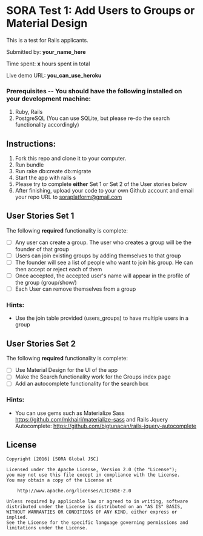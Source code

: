 # SORA Test 1: Add Users to Groups or Material Design

This is a test for Rails applicants.

Submitted by: **your_name_here**

Time spent: **x** hours spent in total

Live demo URL: **you_can_use_heroku**


### Prerequisites -- You should have the following installed on your development machine:

1. Ruby, Rails
2. PostgreSQL (You can use SQLite, but please re-do the search functionality accordingly)


## Instructions:

1. Fork this repo and clone it to your computer.
2. Run bundle 
3. Run rake db:create db:migrate
4. Start the app with rails s
3. Please try to complete **either** Set 1 or Set 2 of the User stories below
4. After finishing, upload your code to your own Github account and email your repo URL to soraplatform@gmail.com


## User Stories Set 1

The following **required** functionality is complete:

* [ ] Any user can create a group. The user who creates a group will be the founder of that group
* [ ] Users can join existing groups by adding themselves to that group
* [ ] The founder will see a list of people who want to join his group. He can then accept or reject each of them
* [ ] Once accepted, the accepted user's name will appear in the profile of the group (group/show/)
* [ ] Each User can remove themselves from a group 

### Hints:
- Use the join table provided (users_groups) to have multiple users in a group


## User Stories Set 2

The following **required** functionality is complete:

* [ ] Use Material Design for the UI of the app
* [ ] Make the Search functionality work for the Groups index page 
* [ ] Add an autocomplete functionality for the search box 

### Hints:
- You can use gems such as Materialize Sass https://github.com/mkhairi/materialize-sass and Rails Jquery Autocomplete: https://github.com/bigtunacan/rails-jquery-autocomplete


## License

    Copyright [2016] [SORA Global JSC]

    Licensed under the Apache License, Version 2.0 (the "License");
    you may not use this file except in compliance with the License.
    You may obtain a copy of the License at

        http://www.apache.org/licenses/LICENSE-2.0

    Unless required by applicable law or agreed to in writing, software
    distributed under the License is distributed on an "AS IS" BASIS,
    WITHOUT WARRANTIES OR CONDITIONS OF ANY KIND, either express or implied.
    See the License for the specific language governing permissions and
    limitations under the License.
